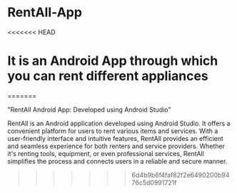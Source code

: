 # RentAll-App
<<<<<<< HEAD
# It is an Android App through which you can rent different appliances
=======

"RentAll Android App: Developed using Android Studio"

RentAll is an Android application developed using Android Studio. It offers a convenient platform for users to rent various items and services. With a user-friendly interface and intuitive features, RentAll provides an efficient and seamless experience for both renters and service providers. Whether it's renting tools, equipment, or even professional services, RentAll simplifies the process and connects users in a reliable and secure manner.
>>>>>>> 6d4b9b6f4faf82f2e6490200b9476c5d0991721f
